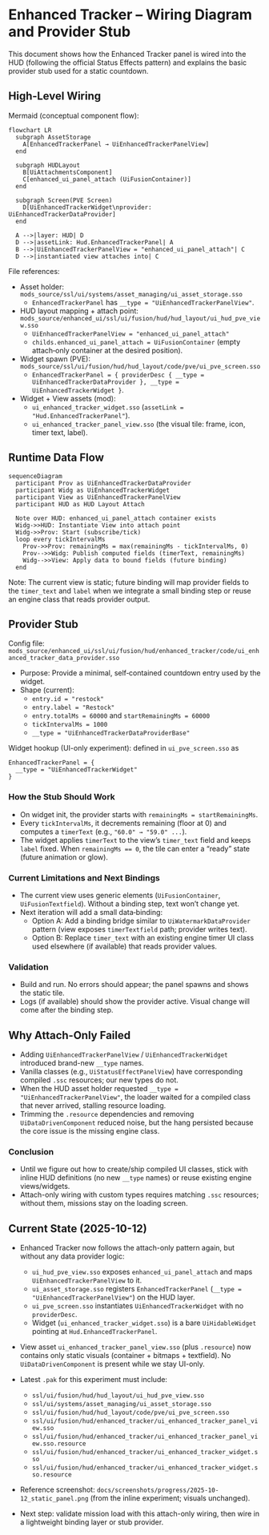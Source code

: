 # Enhanced Tracker – Wiring Diagram and Provider Stub

This document shows how the Enhanced Tracker panel is wired into the HUD (following the official Status Effects pattern) and explains the basic provider stub used for a static countdown.

## High‑Level Wiring

Mermaid (conceptual component flow):

```mermaid
flowchart LR
  subgraph AssetStorage
    A[EnhancedTrackerPanel → UiEnhancedTrackerPanelView]
  end

  subgraph HUDLayout
    B[UiAttachmentsComponent]
    C[enhanced_ui_panel_attach (UiFusionContainer)]
  end

  subgraph Screen(PVE Screen)
    D[UiEnhancedTrackerWidget\nprovider: UiEnhancedTrackerDataProvider]
  end

  A -->|layer: HUD| D
  D -->|assetLink: Hud.EnhancedTrackerPanel| A
  B -->|UiEnhancedTrackerPanelView = "enhanced_ui_panel_attach"| C
  D -->|instantiated view attaches into| C
```

File references:
- Asset holder: `mods_source/ssl/ui/systems/asset_managing/ui_asset_storage.sso`
  - `EnhancedTrackerPanel` has `__type = "UiEnhancedTrackerPanelView"`.
- HUD layout mapping + attach point: `mods_source/enhanced_ui/ssl/ui/fusion/hud/hud_layout/ui_hud_pve_view.sso`
  - `UiEnhancedTrackerPanelView = "enhanced_ui_panel_attach"`
  - `childs.enhanced_ui_panel_attach = UiFusionContainer` (empty attach‑only container at the desired position).
- Widget spawn (PVE): `mods_source/ssl/ui/fusion/hud/hud_layout/code/pve/ui_pve_screen.sso`
  - `EnhancedTrackerPanel = { providerDesc { __type = UiEnhancedTrackerDataProvider }, __type = UiEnhancedTrackerWidget }`.
- Widget + View assets (mod):
  - `ui_enhanced_tracker_widget.sso` (`assetLink = "Hud.EnhancedTrackerPanel"`).
  - `ui_enhanced_tracker_panel_view.sso` (the visual tile: frame, icon, timer text, label).

## Runtime Data Flow

```mermaid
sequenceDiagram
  participant Prov as UiEnhancedTrackerDataProvider
  participant Widg as UiEnhancedTrackerWidget
  participant View as UiEnhancedTrackerPanelView
  participant HUD as HUD Layout Attach

  Note over HUD: enhanced_ui_panel_attach container exists
  Widg->>HUD: Instantiate View into attach point
  Widg->>Prov: Start (subscribe/tick)
  loop every tickIntervalMs
    Prov->>Prov: remainingMs = max(remainingMs - tickIntervalMs, 0)
    Prov-->>Widg: Publish computed fields (timerText, remainingMs)
    Widg-->>View: Apply data to bound fields (future binding)
  end
```

Note: The current view is static; future binding will map provider fields to the `timer_text` and `label` when we integrate a small binding step or reuse an engine class that reads provider output.

## Provider Stub

Config file: `mods_source/enhanced_ui/ssl/ui/fusion/hud/enhanced_tracker/code/ui_enhanced_tracker_data_provider.sso`

- Purpose: Provide a minimal, self‑contained countdown entry used by the widget.
- Shape (current):
  - `entry.id = "restock"`
  - `entry.label = "Restock"`
  - `entry.totalMs = 60000` and `startRemainingMs = 60000`
  - `tickIntervalMs = 1000`
  - `__type = "UiEnhancedTrackerDataProviderBase"`

Widget hookup (UI-only experiment): defined in `ui_pve_screen.sso` as
```
EnhancedTrackerPanel = {
  __type = "UiEnhancedTrackerWidget"
}
```

### How the Stub Should Work
- On widget init, the provider starts with `remainingMs = startRemainingMs`.
- Every `tickIntervalMs`, it decrements remaining (floor at 0) and computes a `timerText` (e.g., `"60.0" → "59.0" ...`).
- The widget applies `timerText` to the view’s `timer_text` field and keeps `label` fixed. When `remainingMs == 0`, the tile can enter a “ready” state (future animation or glow).

### Current Limitations and Next Bindings
- The current view uses generic elements (`UiFusionContainer`, `UiFusionTextfield`). Without a binding step, text won’t change yet.
- Next iteration will add a small data‑binding:
  - Option A: Add a binding bridge similar to `UiWatermarkDataProvider` pattern (view exposes `timerTextfield` path; provider writes text).
  - Option B: Replace `timer_text` with an existing engine timer UI class used elsewhere (if available) that reads provider values.

### Validation
- Build and run. No errors should appear; the panel spawns and shows the static tile.
- Logs (if available) should show the provider active. Visual change will come after the binding step.

## Why Attach-Only Failed

- Adding `UiEnhancedTrackerPanelView` / `UiEnhancedTrackerWidget` introduced brand-new `__type` names.
- Vanilla classes (e.g., `UiStatusEffectPanelView`) have corresponding compiled `.ssc` resources; our new types do not.
- When the HUD asset holder requested `__type = "UiEnhancedTrackerPanelView"`, the loader waited for a compiled class that never arrived, stalling resource loading.
- Trimming the `.resource` dependencies and removing `UiDataDrivenComponent` reduced noise, but the hang persisted because the core issue is the missing engine class.

### Conclusion
- Until we figure out how to create/ship compiled UI classes, stick with inline HUD definitions (no new `__type` names) or reuse existing engine views/widgets.
- Attach-only wiring with custom types requires matching `.ssc` resources; without them, missions stay on the loading screen.

## Current State (2025-10-12)

- Enhanced Tracker now follows the attach-only pattern again, but without any data provider logic:
  - `ui_hud_pve_view.sso` exposes `enhanced_ui_panel_attach` and maps `UiEnhancedTrackerPanelView` to it.
  - `ui_asset_storage.sso` registers `EnhancedTrackerPanel` (`__type = "UiEnhancedTrackerPanelView"`) on the HUD layer.
  - `ui_pve_screen.sso` instantiates `UiEnhancedTrackerWidget` with no `providerDesc`.
  - Widget (`ui_enhanced_tracker_widget.sso`) is a bare `UiHidableWidget` pointing at `Hud.EnhancedTrackerPanel`.

- View asset `ui_enhanced_tracker_panel_view.sso` (plus `.resource`) now contains only static visuals (container + bitmaps + textfield). No `UiDataDrivenComponent` is present while we stay UI-only.

- Latest `.pak` for this experiment must include:
  - `ssl/ui/fusion/hud/hud_layout/ui_hud_pve_view.sso`
  - `ssl/ui/systems/asset_managing/ui_asset_storage.sso`
  - `ssl/ui/fusion/hud/hud_layout/code/pve/ui_pve_screen.sso`
  - `ssl/ui/fusion/hud/enhanced_tracker/ui_enhanced_tracker_panel_view.sso`
  - `ssl/ui/fusion/hud/enhanced_tracker/ui_enhanced_tracker_panel_view.sso.resource`
  - `ssl/ui/fusion/hud/enhanced_tracker/ui_enhanced_tracker_widget.sso`
  - `ssl/ui/fusion/hud/enhanced_tracker/ui_enhanced_tracker_widget.sso.resource`

- Reference screenshot: `docs/screenshots/progress/2025-10-12_static_panel.png` (from the inline experiment; visuals unchanged).

- Next step: validate mission load with this attach-only wiring, then wire in a lightweight binding layer or stub provider.

